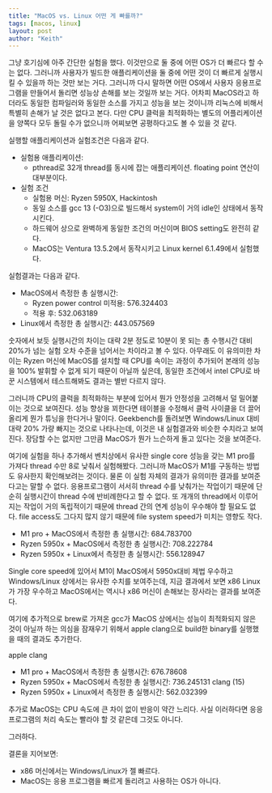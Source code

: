 ```yaml
---
title: "MacOS vs. Linux 어떤 게 빠를까?"
tags: [macos, linux]
layout: post
author: "Keith"
---
```


그냥 호기심에 아주 간단한 실험을 했다. 이것만으로 둘 중에 어떤 OS가 더 빠르다 할 수는 없다. 그러니까 사용자가 빌드한 애플리케이션을 둘 중에 어떤 것이 더 빠르게 실행시킬 수 있을까 하는 것만 보는 거다. 그러니까 다시 말하면 어떤 OS에서 사용자 응용프로그램을 만들어서 돌리면 성능상 손해를 보는 것일까 보는 거다. 어차피 MacOS라고 하더라도 동일한 컴파일러와 동일한 소스를 가지고 성능을 보는 것이니까 리눅스에 비해서 특별히 손해가 날 것은 없다고 본다. 다만 CPU 클럭을 최적화하는 별도의 어플리케이션을 양쪽다 모두 돌릴 수가 없으니까 어찌보면 공평하다고도 볼 수 있을 것 같다.

실행할 애플리케이션과 실험조건은 다음과 같다.

- 실험용 애플리케이션: 
   - pthread로 32개 thread를 동시에 잡는 애플리케이션. floating point 연산이 대부분이다.
- 실험 조건
   - 실험용 머신: Ryzen 5950X, Hackintosh
   - 동일 소스를 gcc 13 (-O3)으로 빌드해서 system이 거의 idle인 상태에서 동작시킨다.
   - 하드웨어 상으로 완벽하게 동일한 조건의 머신이며 BIOS setting도 완전히 같다.
   - MacOS는 Ventura 13.5.2에서 동작시키고 Linux kernel 6.1.49에서 실험했다.

실험결과는 다음과 같다.
- MacOS에서 측정한 총 실행시간: 
   - Ryzen power control 미적용: 576.324403
   - 적용 후: 532.063189
- Linux에서 측정한 총 실행시간: 443.057569

숫자에서 보듯 실행시간의 차이는 대략 2분 정도로 10분이 못 되는 총 수행시간 대비 20%가 넘는 실험 오차 수준을 넘어서는 차이라고 볼 수 있다. 아무래도 이 유의미한 차이는 Ryzen 머신에 MacOS를 설치할 때 CPU를 속이는 과정이 추가되어 본래의 성능을 100% 발휘할 수 없게 되기 때문이 아닐까 싶은데, 동일한 조건에서 intel CPU로 바꾼 시스템에서 테스트해봐도 결과는 별반 다르지 않다.

그러니까 CPU의 클럭을 최적화하는 부분에 있어서 뭔가 안정성을 고려해서 덜 밀어붙이는 것으로 보여진다. 성능 향상을 꾀한다면 테이블을 수정해서 클럭 사이클을 더 끌어올리게 뭔가 튜닝을 한다거나 말이다. Geekbench를 돌려보면 Windows/Linux 대비 대략 20% 가량 빠지는 것으로 나타나는데, 이것은 내 실험결과와 비슷한 수치라고 보여진다. 장담할 수는 없지만 그만큼 MacOS가 뭔가 느슨하게 돌고 있다는 것을 보여준다.

여기에 실험을 하나 추가해서 벤치상에서 유사한 single core 성능을 갖는 M1 pro를 가져다 thread 수만 8로 낮춰서 실험해봤다. 그러니까 MacOS가 M1를 구동하는 방법도 유사한지 확인해보려는 것이다. 물론 이 실험 자체의 결과가 유의미한 결과를 보여준다고는 말할 수 없다. 응용프로그램이 서서히 thread 수를 낮춰가는 작업이기 때문에 단순히 실행시간이 thread 수에 반비례한다고 할 수 없다. 또 개개의 thread에서 이루어지는 작업이 거의 독립적이기 때문에 thread 간의 연계 성능이 우수해야 할 필요도 없다. file access도 그다지 많지 않기 때문에 file system speed가 미치는 영향도 작다.

- M1 pro + MacOS에서 측정한 총 실행시간: 684.783700
- Ryzen 5950x + MacOS에서 측정한 총 실행시간: 708.222784
- Ryzen 5950x + Linux에서 측정한 총 실행시간: 556.128947

Single core speed에 있어서 M1이 MacOS에서 5950x대비 제법 우수하고 Windows/Linux 상에서는 유사한 수치를 보여주는데, 지금 결과에서 보면 x86 Linux가 가장 우수하고 MacOS에서는 역시나 x86 머신이 손해보는 장사라는 결과를 보여준다.

여기에 추가적으로 brew로 가져온 gcc가 MacOS 상에서는 성능이 최적화되지 않은 것이 아닐까 하는 의심을 잠재우기 위해서 apple clang으로 build한 binary를 실행했을 때의 결과도 추가한다.

apple clang
- M1 pro + MacOS에서 측정한 총 실행시간: 676.78608
- Ryzen 5950x + MacOS에서 측정한 총 실행시간: 736.245131
clang (15)
- Ryzen 5950x + Linux에서 측정한 총 실행시간: 562.032399

추가로 MacOS는 CPU 속도에 큰 차이 없이 반응이 약간 느리다. 사실 이러하다면 응응 프로그램의 처리 속도는 빨라야 할 것 같은데 그것도 아니다. 

그러하다. 

결론을 지어보면:
- x86 머신에서는 Windows/Linux가 젤 빠르다.
- MacOS는 응용 프로그램을 빠르게 돌리려고 사용하는 OS가 아니다.
